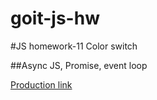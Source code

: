 # goit-js-hw

#JS homework-11 Color switch

##Async JS, Promise, event loop

[Production link](http://fls.guru/www/massqeen/hw11-1/)
